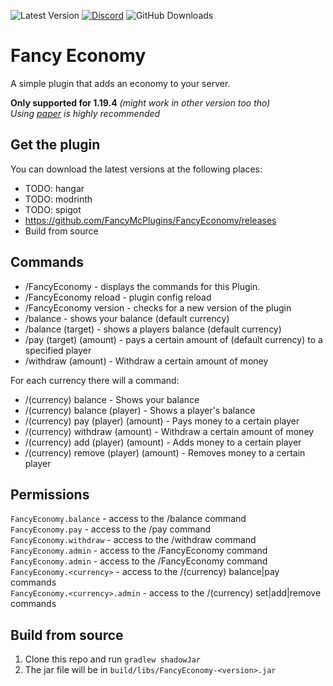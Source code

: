 ![Latest Version](https://img.shields.io/github/v/release/FancyMcPlugins/FancyEconomy?style=flat-square)
[![Discord](https://img.shields.io/discord/899740810956910683?color=7289da&logo=Discord&label=Discord&style=flat-square)](https://discord.gg/ZUgYCEJUEx)
![GitHub Downloads](https://img.shields.io/github/downloads/FancyMcPlugins/FancyEconomy/total?logo=GitHub&style=flat-square)

# Fancy Economy
A simple plugin that adds an economy to your server.

**Only supported for 1.19.4** _(might work in other version too tho)_<br>
_Using [paper](https://papermc.io/downloads) is highly recommended_

## Get the plugin

You can download the latest versions at the following places:

- TODO: hangar
- TODO: modrinth
- TODO: spigot
- https://github.com/FancyMcPlugins/FancyEconomy/releases
- Build from source

## Commands

- /FancyEconomy - displays the commands for this Plugin.
- /FancyEconomy reload - plugin config reload
- /FancyEconomy version - checks for a new version of the plugin
- /balance - shows your balance (default currency)
- /balance (target) - shows a players balance (default currency)
- /pay (target) (amount) - pays a certain amount of (default currency) to a specified player
- /withdraw (amount) - Withdraw a certain amount of money

For each currency there will a command:
- /(currency) balance - Shows your balance
- /(currency) balance (player) - Shows a player's balance
- /(currency) pay (player) (amount) - Pays money to a certain player
- /(currency) withdraw (amount) - Withdraw a certain amount of money
- /(currency) add (player) (amount) - Adds money to a certain player
- /(currency) remove (player) (amount) - Removes money to a certain player

## Permissions

`FancyEconomy.balance` - access to the /balance command<br>
`FancyEconomy.pay` - access to the /pay command<br>
`FancyEconomy.withdraw` - access to the /withdraw command<br>
`FancyEconomy.admin` - access to the /FancyEconomy command<br>
`FancyEconomy.admin` - access to the /FancyEconomy command<br>
`FancyEconomy.<currency>` - access to the /(currency) balance|pay  commands<br>
`FancyEconomy.<currency>.admin` - access to the /(currency) set|add|remove  commands<br>

## Build from source
1. Clone this repo and run `gradlew shadowJar`
2. The jar file will be in `build/libs/FancyEconomy-<version>.jar`
